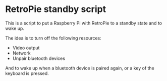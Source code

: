 # RetroPie standby script

This is a script to put a Raspberry Pi with RetroPie to a standby state and to wake up.

The idea is to turn off the following resources:

- Video output
- Network
- Unpair bluetooth devices

And to wake up when a bluetooth device is paired again, or a key of the keyboard is pressed.
